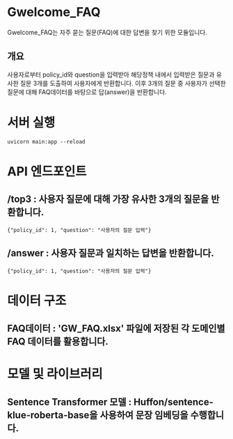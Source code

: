 # Gwelcome_FAQ
Gwelcome_FAQ는 자주 묻는 질문(FAQ)에 대한 답변을 찾기 위한 모듈입니다.
## 개요
사용자로부터 policy_id와 question을 입력받아 해당정책 내에서 입력받은 질문과 유사한 질문 3개를 도출하여 사용자에게 반환합니다. 이후 3개의 질문 중 사용자가 선택한 질문에 대해 FAQ데이터를 바탕으로 답(answer)을 반환합니다.
# 서버 실행
```uvicorn main:app --reload ```

# API 엔드포인트
## /top3 : 사용자 질문에 대해 가장 유사한 3개의 질문을 반환합니다.
``` {"policy_id": 1, "question": "사용자의 질문 입력"} ```
## /answer : 사용자 질문과 일치하는 답변을 반환합니다.
``` {"policy_id": 1, "question": "사용자의 질문 입력"} ```

# 데이터 구조
## FAQ데이터 : 'GW_FAQ.xlsx' 파일에 저장된 각 도메인별 FAQ 데이터를 활용합니다.

# 모델 및 라이브러리
## Sentence Transformer 모델 : Huffon/sentence-klue-roberta-base을 사용하여 문장 임베딩을 수행합니다.
